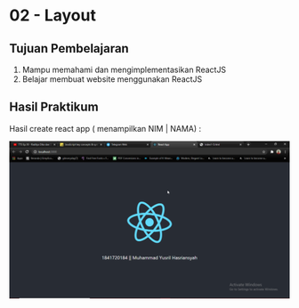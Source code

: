 # 02 - Layout

## Tujuan Pembelajaran

1. Mampu memahami dan mengimplementasikan ReactJS
2. Belajar membuat website menggunakan ReactJS


## Hasil Praktikum


Hasil create react app ( menampilkan NIM | NAMA) :

![Hasil create react app](img/hello-world.png)